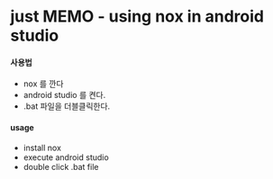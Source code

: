 # just MEMO - using nox in android studio

#### 사용법
- nox 를 깐다
- android studio 를 켠다.
- .bat 파일을 더블클릭한다.

#### usage
- install nox
- execute android studio
- double click .bat file
